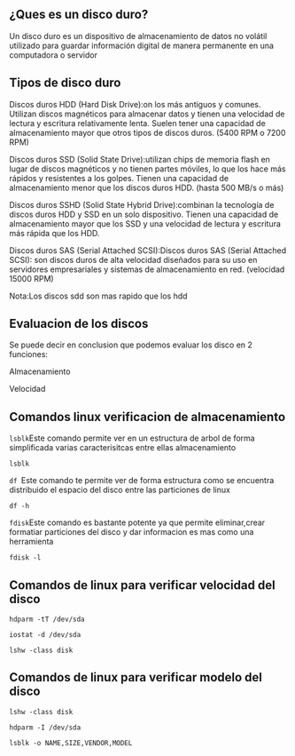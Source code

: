 ## ¿Ques es un disco duro?
Un disco duro es un dispositivo de almacenamiento de datos no volátil utilizado para guardar información digital de manera permanente en una computadora o servidor

## Tipos de disco duro
Discos duros HDD (Hard Disk Drive):on los más antiguos y comunes. Utilizan discos magnéticos para almacenar datos y tienen una velocidad de lectura y escritura relativamente lenta. Suelen tener una capacidad de almacenamiento mayor que otros tipos de discos duros. (5400 RPM o 7200 RPM)

Discos duros SSD (Solid State Drive):utilizan chips de memoria flash en lugar de discos magnéticos y no tienen partes móviles, lo que los hace más rápidos y resistentes a los golpes. Tienen una capacidad de almacenamiento menor que los discos duros HDD. (hasta 500 MB/s o más)

Discos duros SSHD (Solid State Hybrid Drive):combinan la tecnología de discos duros HDD y SSD en un solo dispositivo. Tienen una capacidad de almacenamiento mayor que los SSD y una velocidad de lectura y escritura más rápida que los HDD.

Discos duros SAS (Serial Attached SCSI):Discos duros SAS (Serial Attached SCSI): son discos duros de alta velocidad diseñados para su uso en servidores empresariales y sistemas de almacenamiento en red. (velocidad 15000 RPM)

Nota:Los discos sdd son mas rapido que los hdd 

## Evaluacion de los discos
Se puede decir en conclusion que podemos evaluar los disco en 2 funciones:

Almacenamiento

Velocidad 

## Comandos linux verificacion de almacenamiento

`lsblk`Este comando permite ver en un estructura de arbol de forma simplificada varias caracterisitcas entre ellas almacenamiento

```
lsblk
```

`df `Este comando te permite ver de forma estructura como se encuentra distribuido el espacio del disco entre las particiones de linux

```
df -h
```

`fdisk`Este comando es bastante potente ya que permite eliminar,crear formatiar particiones del disco y dar informacion es mas como una herramienta

```
fdisk -l
```

## Comandos de linux para verificar velocidad del disco
```
hdparm -tT /dev/sda
```

```
iostat -d /dev/sda
```

```
lshw -class disk
```

## Comandos de linux para verificar modelo del disco

```
lshw -class disk
```

```
hdparm -I /dev/sda
```

```
lsblk -o NAME,SIZE,VENDOR,MODEL
```





